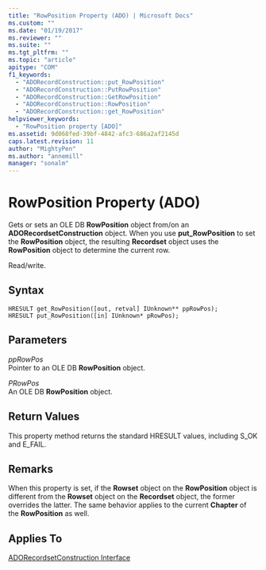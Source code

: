 ```yaml
---
title: "RowPosition Property (ADO) | Microsoft Docs"
ms.custom: ""
ms.date: "01/19/2017"
ms.reviewer: ""
ms.suite: ""
ms.tgt_pltfrm: ""
ms.topic: "article"
apitype: "COM"
f1_keywords: 
  - "ADORecordConstruction::put_RowPosition"
  - "ADORecordConstruction::PutRowPosition"
  - "ADORecordConstruction::GetRowPosition"
  - "ADORecordConstruction::RowPosition"
  - "ADORecordConstruction::get_RowPosition"
helpviewer_keywords: 
  - "RowPosition property [ADO]"
ms.assetid: 9d068fed-39bf-4842-afc3-686a2af2145d
caps.latest.revision: 11
author: "MightyPen"
ms.author: "annemill"
manager: "sonalm"
---
```

# RowPosition Property (ADO)
Gets or sets an OLE DB **RowPosition** object from/on an **ADORecordsetConstruction** object. When you use **put_RowPosition** to set the **RowPosition** object, the resulting **Recordset** object uses the **RowPosition** object to determine the current row.  
  
 Read/write.  
  
## Syntax  
  
```  
HRESULT get_RowPosition([out, retval] IUnknown** ppRowPos);  
HRESULT put_RowPosition([in] IUnknown* pRowPos);  
```  
  
## Parameters  
 *ppRowPos*  
 Pointer to an OLE DB **RowPosition** object.  
  
 *PRowPos*  
 An OLE DB **RowPosition** object.  
  
## Return Values  
 This property method returns the standard HRESULT values, including S_OK and E_FAIL.  
  
## Remarks  
 When this property is set, if the **Rowset** object on the **RowPosition** object is different from the **Rowset** object on the **Recordset** object, the former overrides the latter. The same behavior applies to the current **Chapter** of the **RowPosition** as well.  
  
## Applies To  
 [ADORecordsetConstruction Interface](../../../ado/reference/ado-api/adorecordsetconstruction-interface.md)